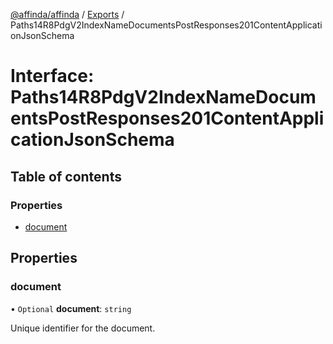 [@affinda/affinda](../README.md) / [Exports](../modules.md) / Paths14R8PdgV2IndexNameDocumentsPostResponses201ContentApplicationJsonSchema

# Interface: Paths14R8PdgV2IndexNameDocumentsPostResponses201ContentApplicationJsonSchema

## Table of contents

### Properties

- [document](Paths14R8PdgV2IndexNameDocumentsPostResponses201ContentApplicationJsonSchema.md#document)

## Properties

### document

• `Optional` **document**: `string`

Unique identifier for the document.
